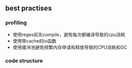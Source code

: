 ## best practises

### profiling

- 使用regex前先compile，避免每次都编译导致的cpu消耗
- 使用带cache的io函数
- 使用缓冲池避免频繁内存申请和释放导致的CPU消耗和GC

### code structure
